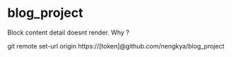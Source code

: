 # blog_project  
Block content detail doesnt render. Why ?  
  
git remote set-url origin https://[token]@github.com/nengkya/blog_project
